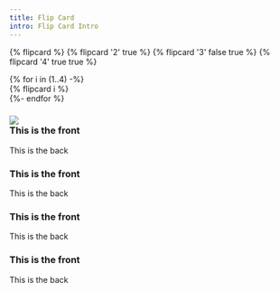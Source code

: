 ```yaml
---
title: Flip Card
intro: Flip Card Intro
---
```

{% flipcard %}
{% flipcard '2' true %}
{% flipcard '3' false true %}
{% flipcard '4' true true %}
<div class="flipcard-grid">
  {% for i in (1..4) -%}
  <div class="flipcard-grid__item">
    {% flipcard i %}
  </div>
  {%- endfor %}
</div>
<div class="flipcard flipcard--w-image" data-ulu-flipcard>
    <h3 class="flipcard__front" data-ulu-flipcard-front>
      <span class="flipcard__front-image"><img src="/assets/placeholder/image-1.jpg" /></span>
      <span class="flipcard__front-content">
        <div>This is the front</div>
        <span class="flipcard__icon flipcard__icon--front" aria-hidden="true"></span>
      </span>
    </h3>
    <div class="flipcard__back" data-ulu-flipcard-back>
      <div class="flipcard__back-content">
        <div>This is the back</div>
      </div>
      <span class="flipcard__icon flipcard__icon--back" aria-hidden="true"></span>
    </div>
    <div class="flipcard__icon-footer">
      <span class="flipcard__icon flipcard__icon--footer"  aria-hidden="true"></span>
    </div>
  </div>

<div class="flipcard-grid">
  <div class="flipcard-grid__item">
    <div class="flipcard" data-ulu-flipcard>
    <h3 class="flipcard__front" data-ulu-flipcard-front>
      <span class="flipcard__front-content">
        <div>This is the front</div>
        <span class="flipcard__icon flipcard__icon--front" aria-hidden="true"></span>
      </span>
    </h3>
    <div class="flipcard__back" data-ulu-flipcard-back>
      <div class="flipcard__back-content">
        <div>This is the back</div>
      </div>
      <span class="flipcard__icon flipcard__icon--back" aria-hidden="true"></span>
    </div>
    <div class="flipcard__icon-footer">
      <span class="flipcard__icon flipcard__icon--footer"  aria-hidden="true"></span>
    </div>
  </div>
  </div>
  <div class="flipcard-grid__item">
    <div class="flipcard" data-ulu-flipcard>
    <h3 class="flipcard__front" data-ulu-flipcard-front>
      <span class="flipcard__front-content">
        <div>This is the front</div>
        <span class="flipcard__icon flipcard__icon--front" aria-hidden="true"></span>
      </span>
    </h3>
    <div class="flipcard__back" data-ulu-flipcard-back>
      <div class="flipcard__back-content">
        <div>This is the back</div>
      </div>
      <span class="flipcard__icon flipcard__icon--back" aria-hidden="true"></span>
    </div>
    <div class="flipcard__icon-footer">
      <span class="flipcard__icon flipcard__icon--footer"  aria-hidden="true"></span>
    </div>
  </div>
  </div>
  <div class="flipcard-grid__item">
    <div class="flipcard" data-ulu-flipcard>
    <h3 class="flipcard__front" data-ulu-flipcard-front>
      <span class="flipcard__front-content">
        <div>This is the front</div>
        <span class="flipcard__icon flipcard__icon--front" aria-hidden="true"></span>
      </span>
    </h3>
    <div class="flipcard__back" data-ulu-flipcard-back>
      <div class="flipcard__back-content">
        <div>This is the back</div>
      </div>
      <span class="flipcard__icon flipcard__icon--back" aria-hidden="true"></span>
    </div>
    <div class="flipcard__icon-footer">
      <span class="flipcard__icon flipcard__icon--footer"  aria-hidden="true"></span>
    </div>
  </div>
  </div>
</div>

<!--  <div class="flipcard {{ options.image ? 'flipcard--w-image' }}" data-ulu-flipcard>
     <h3 class="flipcard__front" data-ulu-flipcard-front>
       {% if options.image %}
         <span class="flipcard__front-image">{{ options.image }}</span>
       {% endif %}
       <span class="flipcard__front-content">
         {{ options.front }}
         <span class="flipcard__icon flipcard__icon--front" aria-hidden="true"></span>
       </span>
     </h3>
     <div class="flipcard__back" data-ulu-flipcard-back>
       {% if options.frontOnBack %}
         <div class="flipcard__back-front-content" aria-hidden="true">
           {{ options.front }}
         </div>
       {% endif %}
       <div class="flipcard__back-content">
         {{ options.back }}
       </div>
       <span class="flipcard__icon flipcard__icon--back" aria-hidden="true"></span>
     </div>
     {# Site styling can choose to use this if wanted or it can remain empty #}
     <div class="flipcard__icon-footer">
       <span class="flipcard__icon flipcard__icon--footer"  aria-hidden="true"></span>
     </div>
   </div> -->